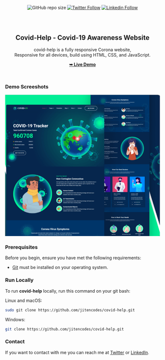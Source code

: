 <div align="center">
  
  ![GitHub repo size](https://img.shields.io/github/repo-size/jitencodes/covid-help)
  [![Twitter Follow](https://img.shields.io/twitter/follow/jitencodes?style=social)](https://twitter.com/intent/follow?screen_name=jitencodes)
  [![Linkedin Follow](https://img.shields.io/linkedIn/follow/jitencodes?style=social)](https://www.linkedin.com/in/jitencodes/)


  <br />
  <br />

  <h2 align="center">Covid-Help - Covid-19 Awareness Website</h2>

  covid-help is a fully responsive Corona website, <br />Responsive for all devices, build using HTML, CSS, and JavaScript.

  <a href="https://jitencodes.github.io/covid-help/"><strong>➥ Live Demo</strong></a>

</div>

<br />

### Demo Screeshots

![covid-help Desktop Demo](./readme-images/demo.png "Desktop Demo")

### Prerequisites

Before you begin, ensure you have met the following requirements:

* [Git](https://git-scm.com/downloads "Download Git") must be installed on your operating system.

### Run Locally

To run **covid-help** locally, run this command on your git bash:

Linux and macOS:

```bash
sudo git clone https://github.com/jitencodes/covid-help.git
```

Windows:

```bash
git clone https://github.com/jitencodes/covid-help.git
```

### Contact

If you want to contact with me you can reach me at [Twitter](https://www.twitter.com/jitencodes) or [LinkedIn](https://www.linkedin.com/in/jitencodes/).
